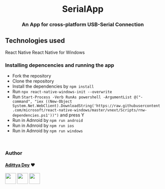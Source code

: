 <h1 align="center" >SerialApp</h1>
<h3 align="center">An App for cross-platform USB-Serial Connection</h3>

## Technologies used
React Native
React Native for Windows


### Installing depencencies and running the app
* Fork the repository
* Clone the repository
* Install the dependencies by `npm install`
* Run `npx react-native-windows-init --overwrite`
* Run `Start-Process -Verb RunAs powershell -ArgumentList @("-command", "iex ((New-Object System.Net.WebClient).DownloadString('https://raw.githubusercontent.com/microsoft/react-native-windows/master/vnext/Scripts/rnw-dependencies.ps1'))")` and press Y
* Run in Adnroid by `npm run android`
* Run in Adnroid by `npm run ios`
* Run in Adnroid by `npm run windows`


<br>

### Author

#### [Adittya Dey](https://github.com/adiXcodr) ❤

[<img src="https://image.flaticon.com/icons/svg/185/185964.svg" width="35" padding="10">](https://www.linkedin.com/in/adittya-dey-3966b916b)
[<img src="https://image.flaticon.com/icons/svg/185/185981.svg" width="35" padding="10">](https://www.facebook.com/adittya.dey.3)
[<img src="https://image.flaticon.com/icons/svg/185/185985.svg" width="35" padding="10">](https://www.instagram.com/adixdey/)


<!-- "heroku-postbuild": "NPM_CONFIG_PRODUCTION=false npm install --prefix client && npm run build --prefix client" -->